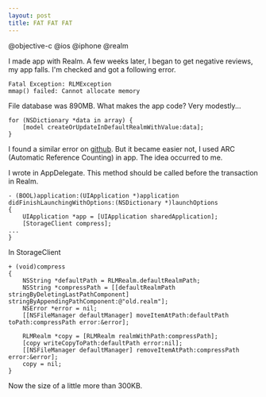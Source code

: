 ```yaml
---
layout: post
title: FAT FAT FAT
---
```

@objective-c @ios @iphone @realm

I made app with Realm. A few weeks later, I began to get negative reviews, my app falls. I'm checked and got a following error.

```
Fatal Exception: RLMException
mmap() failed: Cannot allocate memory
```

File database was 890MB. What makes the app code? Very modestly...

```
for (NSDictionary *data in array) {
    [model createOrUpdateInDefaultRealmWithValue:data];
}
```

I found a similar error on [github](https://github.com/realm/realm-cocoa/issues/1159). But it became easier not, I used ARC (Automatic Reference Counting) in app. The idea occurred to me.

I wrote in AppDelegate. This method should be called before the transaction in Realm.

```
- (BOOL)application:(UIApplication *)application didFinishLaunchingWithOptions:(NSDictionary *)launchOptions
{
    UIApplication *app = [UIApplication sharedApplication];
    [StorageClient compress];
...
}
```

In StorageClient

```
+ (void)compress
{
    NSString *defaultPath = RLMRealm.defaultRealmPath;
    NSString *compressPath = [[defaultRealmPath stringByDeletingLastPathComponent] stringByAppendingPathComponent:@"old.realm"];
    NSError *error = nil;
    [[NSFileManager defaultManager] moveItemAtPath:defaultPath toPath:compressPath error:&error];

    RLMRealm *copy = [RLMRealm realmWithPath:compressPath];
    [copy writeCopyToPath:defaultPath error:nil];
    [[NSFileManager defaultManager] removeItemAtPath:compressPath error:&error];
    copy = nil;
}
```
Now the size of a little more than 300KB.